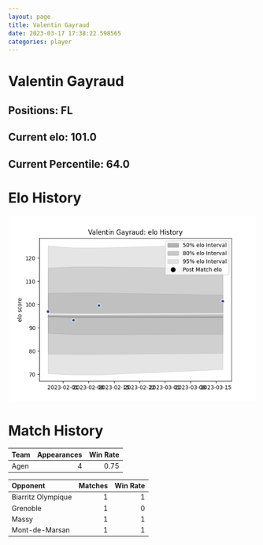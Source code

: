 ```yaml
---  
layout: page  
title: Valentin Gayraud  
date: 2023-03-17 17:38:22.598565  
categories: player  
---
```

# Valentin Gayraud

## Positions: FL

## Current elo: 101.0

## Current Percentile: 64.0

# Elo History


![elo history](history_ValentinGayraud.png)
# Match History


| Team   |   Appearances |   Win Rate |
|:-------|--------------:|-----------:|
| Agen   |             4 |       0.75 |

| Opponent           |   Matches |   Win Rate |
|:-------------------|----------:|-----------:|
| Biarritz Olympique |         1 |          1 |
| Grenoble           |         1 |          0 |
| Massy              |         1 |          1 |
| Mont-de-Marsan     |         1 |          1 |